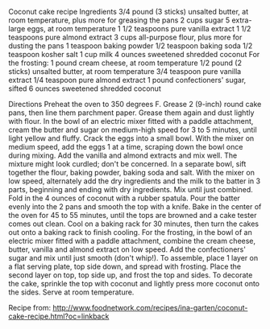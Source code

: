 Coconut cake recipe
Ingredients
3/4 pound (3 sticks) unsalted butter, at room temperature, plus more for greasing the pans
2 cups sugar
5 extra-large eggs, at room temperature
1 1/2 teaspoons pure vanilla extract
1 1/2 teaspoons pure almond extract
3 cups all-purpose flour, plus more for dusting the pans
1 teaspoon baking powder
1/2 teaspoon baking soda
1/2 teaspoon kosher salt
1 cup milk
4 ounces sweetened shredded coconut
For the frosting:
1 pound cream cheese, at room temperature
1/2 pound (2 sticks) unsalted butter, at room temperature
3/4 teaspoon pure vanilla extract
1/4 teaspoon pure almond extract
1 pound confectioners' sugar, sifted
6 ounces sweetened shredded coconut

Directions
Preheat the oven to 350 degrees F. Grease 2 (9-inch) round cake pans, then line them parchment paper. Grease them again and dust lightly with flour.
In the bowl of an electric mixer fitted with a paddle attachment, cream the butter and sugar on medium-high speed for 3 to 5 minutes, until light yellow and fluffy. Crack the eggs into a small bowl. With the mixer on medium speed, add the eggs 1 at a time, scraping down the bowl once during mixing. Add the vanilla and almond extracts and mix well. The mixture might look curdled; don't be concerned.
In a separate bowl, sift together the flour, baking powder, baking soda and salt. With the mixer on low speed, alternately add the dry ingredients and the milk to the batter in 3 parts, beginning and ending with dry ingredients. Mix until just combined. Fold in the 4 ounces of coconut with a rubber spatula.
Pour the batter evenly into the 2 pans and smooth the top with a knife. Bake in the center of the oven for 45 to 55 minutes, until the tops are browned and a cake tester comes out clean. Cool on a baking rack for 30 minutes, then turn the cakes out onto a baking rack to finish cooling.
For the frosting, in the bowl of an electric mixer fitted with a paddle attachment, combine the cream cheese, butter, vanilla and almond extract on low speed. Add the confectioners' sugar and mix until just smooth (don't whip!).
To assemble, place 1 layer on a flat serving plate, top side down, and spread with frosting. Place the second layer on top, top side up, and frost the top and sides. To decorate the cake, sprinkle the top with coconut and lightly press more coconut onto the sides. Serve at room temperature.

Recipe from: http://www.foodnetwork.com/recipes/ina-garten/coconut-cake-recipe.html?oc=linkback